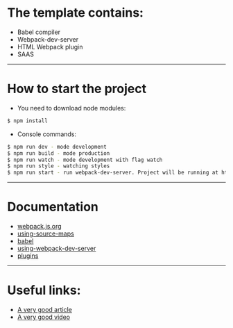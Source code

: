 
# The template contains:

* Babel compiler
* Webpack-dev-server
* HTML Webpack plugin
* SAAS

---
# How to start the project

 - You need to download node modules:
```sh
$ npm install
```

 - Console commands:
```sh
$ npm run dev - mode development
$ npm run build - mode production
$ npm run watch - mode development with flag watch
$ npm run style - watching styles
$ npm run start - run webpack-dev-server. Project will be running at http://localhost:8080/
```

---
# Documentation

* [webpack.js.org]
* [using-source-maps]
* [babel]
* [using-webpack-dev-server]
* [plugins]

---
# Useful links:

 * [A very good article]
 * [A very good video]



[webpack.js.org]: <https://webpack.js.org>
[using-source-maps]: <https://webpack.js.org/guides/development/#using-source-maps>
[babel]: <https://webpack.js.org/loaders/babel-loader>
[using-webpack-dev-server]: <https://webpack.js.org/guides/development/#using-webpack-dev-server>
[plugins]: <https://webpack.js.org/concepts/#plugins>

[A very good article]: https://habr.com/ru/post/350886/
[A very good video]: https://www.youtube.com/watch?v=QyfzMzo9QGs
